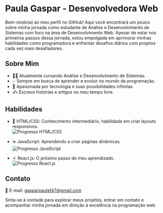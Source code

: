# Paula Gaspar - Desenvolvedora Web

Bem-vindo(a) ao meu perfil no GitHub! Aqui você encontrará um pouco sobre minha jornada como estudante de Análise e Desenvolvimento de Sistemas com foco na área de Desenvolvimento Web. Apesar de estar nos primeiros passos dessa jornada, estou empolgada em aprimorar minhas habilidades como programadora e enfrentar desafios diários com projetos cada vez mais desafiadores.

## Sobre Mim

- 👩‍🎓 Atualmente cursando Análise e Desenvolvimento de Sistemas.
- 💡 Sempre em busca de aprender e evoluir no mundo da programação.
- 🌱 Apaixonada por tecnologia e suas possibilidades infinitas.
- ✍️ Escrevo histórias e artigos no meu tempo livre.

## Habilidades

- 🎨 HTML/CSS: Conhecimento intermediário, habilidade em criar layouts responsivos.  
  ![Progresso HTML/CSS](https://progress-bar.dev/50/ "Progresso HTML/CSS")

- ☕ JavaScript: Aprendendo a criar páginas dinâmicas.  
  ![Progresso JavaScript](https://progress-bar.dev/7/ "Progresso JavaScript")

- ⚛️ React.js: O próximo passo do meu aprendizado.  
  ![Progresso React.js](https://progress-bar.dev/0/ "Progresso React.js")

## Contato

📧 E-mail: gasparpaula147@gmail.com

Sinta-se à vontade para explorar meus projetos, entrar em contato e acompanhar minha jornada em direção à excelência na programação web.

